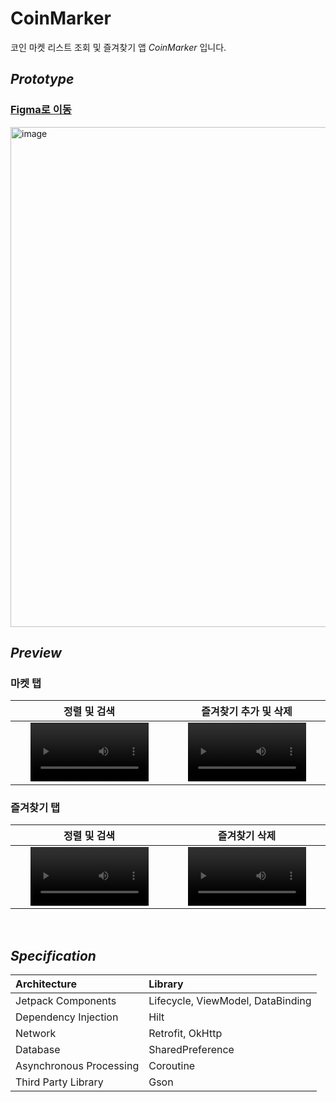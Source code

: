 # CoinMarker
 코인 마켓 리스트 조회 및 즐겨찾기 앱 *CoinMarker* 입니다.

## ***Prototype***

### [Figma로 이동](https://www.figma.com/file/5KqKqDlEgih96lLkoZzABL/%EC%BD%94%EB%B9%97?type=design&node-id=0%3A1&mode=design&t=3jZXsMBA3XPuxGjx-1)

<img width="800" alt="image" src="https://github.com/Larry7939/CoinMarker/assets/70442964/d11504b3-b9e7-47be-9cb8-d1fe60f0c6bb">

## ***Preview***
### 마켓 탭
| 정렬 및 검색 | 즐겨찾기 추가 및 삭제 |
|:----------:|:----------:|
| <video width="80%" src="https://github.com/Larry7939/CoinMarker/assets/70442964/03d6bb3c-0394-492c-bb40-8cd7eea1c051"/> | <video width="80%" src="https://github.com/Larry7939/CoinMarker/assets/70442964/62f52fad-be31-45d5-ae2b-fbb3f051db7b"/> |

### 즐겨찾기 탭
| 정렬 및 검색 | 즐겨찾기 삭제 |
|:----------:|:----------:|
| <video width="80%" src="https://github.com/Larry7939/CoinMarker/assets/70442964/a2b60771-0a89-44ec-9098-0e4a3c41766a"/> | <video width="80%" src="https://github.com/Larry7939/CoinMarker/assets/70442964/c7e55f6a-4220-461f-9962-f51401ee2bbf"/>


<br>

## ***Specification***
| Architecture | Library |
|:---|:---|
| Jetpack Components | Lifecycle, ViewModel, DataBinding|
| Dependency Injection | Hilt|
| Network | Retrofit, OkHttp|
| Database | SharedPreference |
| Asynchronous Processing | Coroutine|
| Third Party Library | Gson|

<br>
